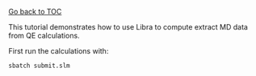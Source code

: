 [Go back to TOC](../../../../README.md)

This tutorial demonstrates how to use Libra to compute extract MD data from QE calculations.

First run the calculations with:

    sbatch submit.slm
